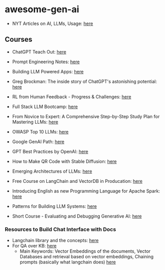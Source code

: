 # awesome-gen-ai

- NYT Articles on AI, LLMs, Usage: [here](https://drive.google.com/drive/folders/1qoazVoPBEr3g65AE0Yx_XG_AsRY2kh5b)

## Courses
- ChatGPT Teach Out: [here](https://coursera.org/learn/chatgpt-teach-out)

- Prompt Engineering Notes: [here](https://vinija.ai/toolkit/prompt-engineering/)
- Building LLM Powered Apps: [here](https://gradientflow.substack.com/p/building-llm-powered-apps-what-you?utm_medium=email)
- Greg Brockman: The inside story of ChatGPT's astonishing potential: [here](https://www.ted.com/talks/greg_brockman_the_inside_story_of_chatgpt_s_astonishing_potential)
- RL from Human Feedback - Progress & Challenges: [here](https://www.youtube.com/watch?v=hhiLw5Q_UFg)
- Full Stack LLM Bootcamp: [here](https://fullstackdeeplearning.com/llm-bootcamp/spring-2023/)
- From Novice to Expert: A Comprehensive Step-by-Step Study Plan for Mastering LLMs: [here](https://pub.towardsai.net/from-novice-to-expert-a-comprehensive-step-by-step-study-plan-for-mastering-llms-dc9feb60ecc4)
- OWASP Top 10 LLMs: [here](https://owasp.org/www-project-top-10-for-large-language-model-applications/descriptions/)
- Google GenAI Path: [here](https://www.cloudskillsboost.google/paths/118)
- GPT Best Practices by OpenAI: [here](https://platform.openai.com/docs/guides/gpt-best-practices/strategy-test-changes-systematically)
- How to Make QR Code with Stable Diffusion: [here](https://stable-diffusion-art.com/qr-code/)
- Emerging Architectures of LLMs: [here](https://a16z.com/2023/06/20/emerging-architectures-for-llm-applications/)
- Free Course on LangChain and VectorDB in Producation: [here](http://learn.activeloop.ai/courses/langchain?ref=bd932c)
- Introducing English as new Programming Language for Apache Spark: [here](https://www.databricks.com/blog/introducing-english-new-programming-language-apache-spark?fbclid=IwAR0ggS0tRVh5U3UJg8J_zhiQtqWC-PoC0y-miyHWnycMa2TTC94ZlXi1-SA_aem_AR-D7lMFJaxZegM6MJIjpmALkT1dw98J4uP_CfzYQtGDGa4UNH-AXbqL8fMRUYiLNEY)
- Patterns for Building LLM Systems: [here](https://eugeneyan.com/writing/llm-patterns/)
- Short Course - Evaluating and Debugging Generative AI: [here](https://www.deeplearning.ai/short-courses/evaluating-debugging-generative-ai/)

### Resources to Build Chat Interface with Docs

- Langchain library and the concepts: [here](https://python.langchain.com/en/latest/getting_started/concepts.html)
- For QA over KB: [here](https://towardsdatascience.com/generative-question-answering-with-long-term-memory-c280e237b144)
  - Main Keywords: Vector Embeddings of the documents, Vector Databases and retrieval based on vector embeddings, Chaining prompts (basically what langchain does) [here](https://python.langchain.com/en/latest/modules/indexes/getting_started.html)
